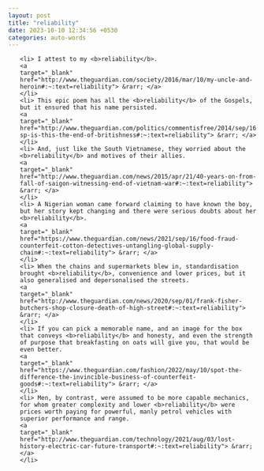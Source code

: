 ```yaml
---
layout: post
title: "reliability"
date: 2023-10-10 12:34:56 +0530
categories: auto-words
---
```

<ol>

    <li> I attest to my <b>reliability</b>.
    <a 
    target="_blank" 
    href="http://www.theguardian.com/society/2016/mar/10/my-uncle-and-heroin#:~:text=reliability"> &rarr; </a>
    </li>
    <li> This epic poem has all the <b>reliability</b> of the Gospels, but it ensured that his name persisted.
    <a 
    target="_blank" 
    href="http://www.theguardian.com/politics/commentisfree/2014/sep/16/-sp-is-this-the-end-of-britishness#:~:text=reliability"> &rarr; </a>
    </li>
    <li> And, just like the South Vietnamese, they worried about the <b>reliability</b> and motives of their allies.
    <a 
    target="_blank" 
    href="http://www.theguardian.com/news/2015/apr/21/40-years-on-from-fall-of-saigon-witnessing-end-of-vietnam-war#:~:text=reliability"> &rarr; </a>
    </li>
    <li> A Nigerian woman came forward claiming to have known the boy, but her story kept changing and there were serious doubts about her <b>reliability</b>.
    <a 
    target="_blank" 
    href="https://www.theguardian.com/news/2021/sep/16/food-fraud-counterfeit-cotton-detectives-untangling-global-supply-chain#:~:text=reliability"> &rarr; </a>
    </li>
    <li> When the chains and supermarkets blew in, standardisation brought <b>reliability</b>, convenience and lower prices, but it also generalised and depersonalised the streets.
    <a 
    target="_blank" 
    href="http://www.theguardian.com/news/2020/sep/01/frank-fisher-butchers-shop-closure-death-of-high-street#:~:text=reliability"> &rarr; </a>
    </li>
    <li> If you can pick a memorable name, and an image for the box that conveys <b>reliability</b> and honesty, and even the strength of purpose that breakfasting on oats will give you, that would be even better.
    <a 
    target="_blank" 
    href="https://www.theguardian.com/fashion/2022/may/10/spot-the-difference-the-invincible-business-of-counterfeit-goods#:~:text=reliability"> &rarr; </a>
    </li>
    <li> Men, by contrast, were assumed to be more capable mechanics, for whom greater complexity and lower <b>reliability</b> were prices worth paying for powerful, manly petrol vehicles with superior performance and range.
    <a 
    target="_blank" 
    href="http://www.theguardian.com/technology/2021/aug/03/lost-history-electric-car-future-transport#:~:text=reliability"> &rarr; </a>
    </li>
